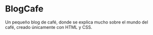 # BlogCafe
Un pequeño blog de café, donde se explica mucho sobre el mundo del café, creado únicamente con HTML y CSS.
